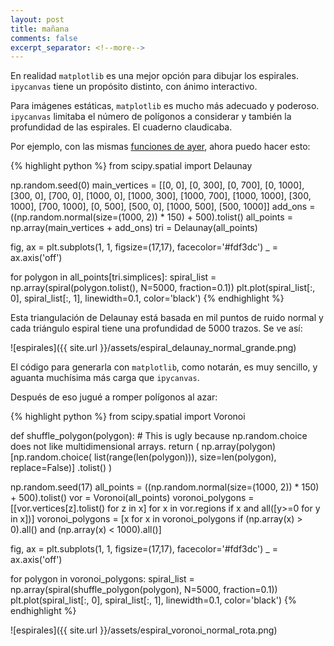 ```yaml
--- 
layout: post 
title: mañana 
comments: false 
excerpt_separator: <!--more--> 
---
```


En realidad `matplotlib` es una mejor opción para dibujar los espirales. `ipycanvas` tiene un propósito distinto, con ánimo interactivo. 

Para imágenes estáticas, `matplotlib` es mucho más adecuado y poderoso. `ipycanvas` limitaba el número de polígonos a considerar y también la profundidad de las espirales. El cuaderno claudicaba. 

<!--more-->

Por ejemplo, con las mismas [funciones de ayer](https://infrahumano.github.io/exterior/2020/04/18/mediod%C3%ADa.html), ahora puedo hacer esto: 

{% highlight python %} 
from scipy.spatial import Delaunay

np.random.seed(0)
main_vertices = [[0, 0], [0, 300], [0, 700], [0, 1000], [300, 0], [700, 0], [1000, 0], 
                 [1000, 300], [1000, 700], [1000, 1000], [300, 1000], [700, 1000],
                 [0, 500], [500, 0], [1000, 500], [500, 1000]]
add_ons = ((np.random.normal(size=(1000, 2)) * 150) + 500).tolist() 
all_points = np.array(main_vertices + add_ons)
tri = Delaunay(all_points)

fig, ax = plt.subplots(1, 1, figsize=(17,17), facecolor='#fdf3dc')
_ = ax.axis('off')

for polygon in all_points[tri.simplices]:
    spiral_list = np.array(spiral(polygon.tolist(), N=5000, fraction=0.1))
    plt.plot(spiral_list[:, 0], spiral_list[:, 1], linewidth=0.1, color='black')
{% endhighlight %}

Esta triangulación de Delaunay está basada en mil puntos de ruido normal y cada triángulo espiral tiene una profundidad de 5000 trazos. Se ve así:

![espirales]({{ site.url }}/assets/espiral_delaunay_normal_grande.png)

El código para generarla con `matplotlib`, como notarán, es muy sencillo, y aguanta muchísima más carga que `ipycanvas`. 

Después de eso jugué a romper polígonos al azar: 

{% highlight python %}
from scipy.spatial import Voronoi

def shuffle_polygon(polygon):
    # This is ugly because np.random.choice does not like multidimensional arrays.
    return (
        np.array(polygon)
        [np.random.choice(
            list(range(len(polygon))),
            size=len(polygon),
            replace=False)]
        .tolist()
    )

np.random.seed(17)
all_points = ((np.random.normal(size=(1000, 2)) * 150) + 500).tolist() 
vor = Voronoi(all_points)
voronoi_polygons = [[vor.vertices[z].tolist() for z in x] 
                    for x in vor.regions
                    if x and all([y>=0 for y in x])]
voronoi_polygons = [x for x in voronoi_polygons 
                    if (np.array(x) > 0).all() 
                    and (np.array(x) < 1000).all()]

fig, ax = plt.subplots(1, 1, figsize=(17,17), facecolor='#fdf3dc')
_ = ax.axis('off')

for polygon in voronoi_polygons:
    spiral_list = np.array(spiral(shuffle_polygon(polygon), N=5000, fraction=0.1))
    plt.plot(spiral_list[:, 0], spiral_list[:, 1], linewidth=0.1, color='black')
{% endhighlight %}


![espirales]({{ site.url }}/assets/espiral_voronoi_normal_rota.png)
